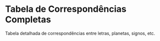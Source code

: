 # Tabela de Correspondências Completas

Tabela detalhada de correspondências entre letras, planetas, signos, etc.

